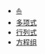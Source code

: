 - [:boat:](/docs/README.md)
- [多项式](/docs/polynomial.md)
- [行列式](/docs/determinant.md)
- [方程组](/docs/equation_system.md)
